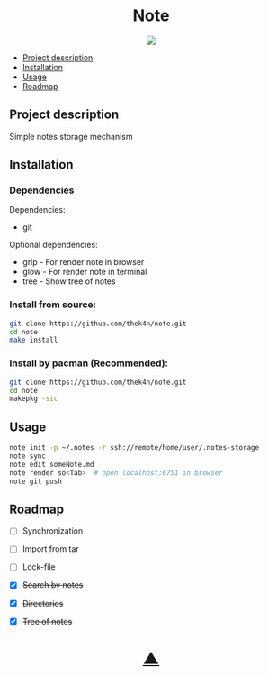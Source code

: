 

<h1 align="center">Note</h1>

<p align="center">
  <a href="https://github.com/TheK4n">
    <img src="https://img.shields.io/github/followers/TheK4n?label=Follow&style=social">
  </a>
</p>

* [Project description](#chapter-0)
* [Installation](#chapter-1)
* [Usage](#chapter-2)
* [Roadmap](#chapter-3)


<a id="chapter-0"></a>
## Project description 

Simple notes storage mechanism


<a id="chapter-1"></a>
## Installation


### Dependencies

Dependencies:
* git

Optional dependencies:
* grip - For render note in browser
* glow - For render note in terminal
* tree - Show tree of notes


### Install from source:
```bash
git clone https://github.com/thek4n/note.git
cd note
make install
```

### Install by pacman (Recommended):
```bash
git clone https://github.com/thek4n/note.git
cd note
makepkg -sic
```


<a id="chapter-2"></a>
## Usage

```bash
note init -p ~/.notes -r ssh://remote/home/user/.notes-storage
note sync
note edit someNote.md
note render so<Tab>  # open localhost:6751 in browser
note git push
```


<a id="chapter-3"></a>
## Roadmap

* [ ] Synchronization
* [ ] Import from tar
* [ ] Lock-file
* [X] ~~Search by notes~~
* [X] ~~Directories~~
* [X] ~~Tree of notes~~


<h1 align="center"><a href="#top">▲</a></h1>
